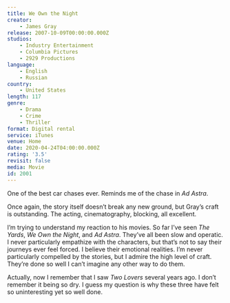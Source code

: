 ```yaml
---
title: We Own the Night
creator:
    - James Gray
release: 2007-10-09T00:00:00.000Z
studios:
    - Industry Entertainment
    - Columbia Pictures
    - 2929 Productions
language:
    - English
    - Russian
country:
    - United States
length: 117
genre:
    - Drama
    - Crime
    - Thriller
format: Digital rental
service: iTunes
venue: Home
date: 2020-04-24T04:00:00.000Z
rating: '3.5'
revisit: false
media: Movie
id: 2001
---
```


One of the best car chases ever. Reminds me of the chase in <i>Ad Astra</i>.

Once again, the story itself doesn’t break any new ground, but Gray’s craft is outstanding. The acting, cinematography, blocking, all excellent.

I’m trying to understand my reaction to his movies. So far I’ve seen <i>The Yards</i>, <i>We Own the Night</i>, and <i>Ad Astra</i>. They’ve all been slow and operatic. I never particularly empathize with the characters, but that’s not to say their journeys ever feel forced. I believe their emotional realities. I’m never particularly compelled by the stories, but I admire the high level of craft. They’re done so well I can’t imagine any other way to do them.

Actually, now I remember that I saw <i>Two Lovers</i> several years ago. I don’t remember it being so dry. I guess my question is why these three have felt so uninteresting yet so well done.

